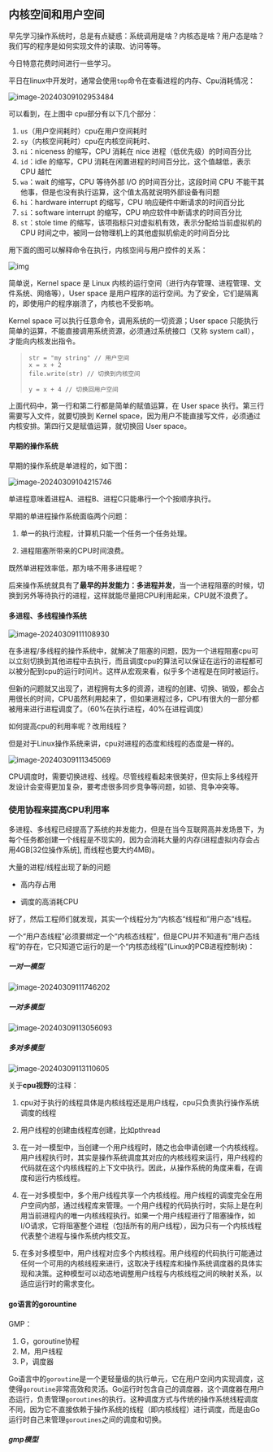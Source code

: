 ## 内核空间和用户空间

早先学习操作系统时，总是有点疑惑：系统调用是啥？内核态是啥？用户态是啥？我们写的程序是如何实现文件的读取、访问等等。

今日特意花费时间进行一些学习。

平日在linux中开发时，通常会使用`top`命令在查看进程的内存、Cpu消耗情况：

![image-20240309102953484](https://typora-1316630864.cos.ap-shanghai.myqcloud.com/image-20240309102953484.png)

可以看到，在上图中 cpu部分有以下几个部分：

1. `us`（用户空间耗时）cpu在用户空间耗时
2. `sy`（内核空间耗时）cpu在内核空间耗时、
3. `ni`：niceness 的缩写，CPU 消耗在 nice 进程（低优先级）的时间百分比
4. `id`：idle 的缩写，CPU 消耗在闲置进程的时间百分比，这个值越低，表示 CPU 越忙
5. `wa`：wait 的缩写，CPU 等待外部 I/O 的时间百分比，这段时间 CPU 不能干其他事，但是也没有执行运算，这个值太高就说明外部设备有问题
6. `hi`：hardware interrupt 的缩写，CPU 响应硬件中断请求的时间百分比
7. `si`：software interrupt 的缩写，CPU 响应软件中断请求的时间百分比
8. `st`：stole time 的缩写，该项指标只对虚拟机有效，表示分配给当前虚拟机的 CPU 时间之中，被同一台物理机上的其他虚拟机偷走的时间百分比

用下面的图可以解释命令在执行，内核空间与用户控件的关系：

![img](https://www.ruanyifeng.com/blogimg/asset/2016/bg2016120201-2.png)

简单说，Kernel space 是 Linux 内核的运行空间（进行内存管理、进程管理、文件系统、网络等），User space 是用户程序的运行空间。为了安全，它们是隔离的，即使用户的程序崩溃了，内核也不受影响。

Kernel space 可以执行任意命令，调用系统的一切资源；User space 只能执行简单的运算，不能直接调用系统资源，必须通过系统接口（又称 system call），才能向内核发出指令。

> ```clike
> str = "my string" // 用户空间
> x = x + 2
> file.write(str) // 切换到内核空间
> 
> y = x + 4 // 切换回用户空间
> ```

上面代码中，第一行和第二行都是简单的赋值运算，在 User space 执行。第三行需要写入文件，就要切换到 Kernel space，因为用户不能直接写文件，必须通过内核安排。第四行又是赋值运算，就切换回 User space。



#### 早期的操作系统

早期的操作系统是单进程的，如下图：

![image-20240309104215746](https://typora-1316630864.cos.ap-shanghai.myqcloud.com/image-20240309104215746.png)

单进程意味着进程A、进程B、进程C只能串行一个个按顺序执行。

早期的单进程操作系统面临两个问题：

1. 单一的执行流程，计算机只能一个任务一个任务处理。

2. 进程阻塞所带来的CPU时间浪费。

既然单进程效率低，那为啥不用多进程呢？

后来操作系统就具有了**最早的并发能力：多进程并发**，当一个进程阻塞的时候，切换到另外等待执行的进程，这样就能尽量把CPU利用起来，CPU就不浪费了。



#### 多进程、多线程操作系统

![image-20240309111108930](https://typora-1316630864.cos.ap-shanghai.myqcloud.com/image-20240309111108930.png)



在多进程/多线程的操作系统中，就解决了阻塞的问题，因为一个进程阻塞cpu可以立刻切换到其他进程中去执行，而且调度cpu的算法可以保证在运行的进程都可以被分配到cpu的运行时间片。这样从宏观来看，似乎多个进程是在同时被运行。



但新的问题就又出现了，进程拥有太多的资源，进程的创建、切换、销毁，都会占用很长的时间，CPU虽然利用起来了，但如果进程过多，CPU有很大的一部分都被用来进行进程调度了。（60%在执行进程，40%在进程调度）



如何提高cpu的利用率呢？改用线程？

但是对于Linux操作系统来讲，cpu对进程的态度和线程的态度是一样的。

![image-20240309111345069](https://typora-1316630864.cos.ap-shanghai.myqcloud.com/image-20240309111345069.png)



CPU调度时，需要切换进程、线程。尽管线程看起来很美好，但实际上多线程开发设计会变得更加复杂，要考虑很多同步竞争等问题，如锁、竞争冲突等。



### 使用协程来提高CPU利用率

多进程、多线程已经提高了系统的并发能力，但是在当今互联网高并发场景下，为每个任务都创建一个线程是不现实的，因为会消耗大量的内存(进程虚拟内存会占用4GB[32位操作系统], 而线程也要大约4MB)。

大量的进程/线程出现了新的问题

* 高内存占用

- 调度的高消耗CPU

好了，然后工程师们就发现，其实一个线程分为“内核态“线程和”用户态“线程。

一个“用户态线程”必须要绑定一个“内核态线程”，但是CPU并不知道有“用户态线程”的存在，它只知道它运行的是一个“内核态线程”(Linux的PCB进程控制块)：



##### 一对一模型

![image-20240309111746202](https://typora-1316630864.cos.ap-shanghai.myqcloud.com/image-20240309111746202.png)



##### 一对多模型

![image-20240309113056093](https://typora-1316630864.cos.ap-shanghai.myqcloud.com/image-20240309113056093.png)



##### 多对多模型

![image-20240309113110605](https://typora-1316630864.cos.ap-shanghai.myqcloud.com/image-20240309113110605.png)



关于**cpu视野**的注释：

1. cpu对于执行的线程具体是内核线程还是用户线程，cpu只负责执行操作系统调度的线程

2. 用户线程的创建由线程库创建，比如pthread

3. 在一对一模型中，当创建一个用户线程时，随之也会申请创建一个内核线程。用户线程执行时，其实是操作系统调度其对应的内核线程来运行，用户线程的代码就在这个内核线程的上下文中执行。因此，从操作系统的角度来看，在调度和运行内核线程。

4. 在一对多模型中，多个用户线程共享一个内核线程。用户线程的调度完全在用户空间内部，通过线程库来管理。一个用户线程的代码执行时，实际上是在利用当前进程内的唯一内核线程执行。如果一个用户线程进行了阻塞操作，如I/O请求，它将阻塞整个进程（包括所有的用户线程），因为只有一个内核线程代表整个进程与操作系统内核交互。

5. 在多对多模型中，用户线程对应多个内核线程。用户线程的代码执行可能通过任何一个可用的内核线程来进行，这取决于线程库和操作系统调度器的具体实现和决策。这种模型可以动态地调整用户线程与内核线程之间的映射关系，以适应运行时的需求变化。

   



#### go语言的gorountine

GMP：

1. G，goroutine协程
2. M，用户线程
3. P，调度器

Go语言中的`goroutine`是一个更轻量级的执行单元，它在用户空间内实现调度，这使得`goroutine`非常高效和灵活。Go运行时包含自己的调度器，这个调度器在用户态运行，负责管理`goroutines`的执行。这种调度方式与传统的操作系统线程调度不同，因为它不直接依赖于操作系统的线程（即内核线程）进行调度，而是由Go运行时自己来管理`goroutines`之间的调度和切换。



##### gmp模型







